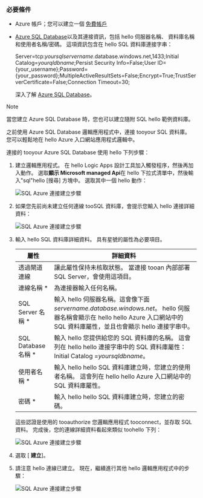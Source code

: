 ### <a name="prerequisites"></a>必要條件
* Azure 帳戶；您可以建立一個 [免費帳戶](https://azure.microsoft.com/free)
* [Azure SQL Database](../articles/sql-database/sql-database-get-started.md)以及其連接資訊，包括 hello 伺服器名稱、 資料庫名稱和使用者名稱/密碼。 這項資訊包含在 hello SQL 資料庫連接字串：
  
    Server=tcp:*yoursqlservername*.database.windows.net,1433;Initial Catalog=*yourqldbname*;Persist Security Info=False;User ID={your_username};Password={your_password};MultipleActiveResultSets=False;Encrypt=True;TrustServerCertificate=False;Connection Timeout=30;
  
    深入了解 [Azure SQL Database](https://azure.microsoft.com/services/sql-database)。

> [!NOTE]
> 當您建立 Azure SQL Database 時，您也可以建立隨附 SQL hello 範例資料庫。 
> 
> 

之前使用 Azure SQL Database 邏輯應用程式中，連接 tooyour SQL 資料庫。 您可以輕鬆地在 hello Azure 入口網站應用程式邏輯中。  

連接的 tooyour Azure SQL Database 使用 hello 下列步驟：  

1. 建立邏輯應用程式。 在 hello Logic Apps 設計工具加入觸發程序，然後再加入動作。 選取**顯示 Microsoft managed Api**在 hello 下拉式清單中，然後輸入"sql"hello [搜尋] 方塊中。 選取其中一個 hello 動作：  
   
    ![SQL Azure 連接建立步驟](./media/connectors-create-api-sqlazure/sql-actions.png)
2. 如果您先前尚未建立任何連線 tooSQL 資料庫，會提示您輸入 hello 連接詳細資料：  
   
    ![SQL Azure 連接建立步驟](./media/connectors-create-api-sqlazure/connection-details.png) 
3. 輸入 hello SQL 資料庫詳細資料。 具有星號的屬性為必要項目。
   
   | 屬性 | 詳細資料 |
   | --- | --- |
   | 透過閘道連線 |讓此屬性保持未核取狀態。 當連接 tooan 內部部署 SQL Server，會使用這項目。 |
   | 連線名稱 * |為連接器輸入任何名稱。 |
   | SQL Server 名稱 * |輸入 hello 伺服器名稱。這會像下面*servername.database.windows.net*。 hello 伺服器名稱會顯示在 hello hello Azure 入口網站中的 SQL 資料庫屬性，並且也會顯示 hello 連接字串中。 |
   | SQL Database 名稱 * |輸入 hello 您提供給您的 SQL 資料庫的名稱。 這會列在 hello hello 連接字串中的 SQL 資料庫屬性： Initial Catalog =*yoursqldbname*。 |
   | 使用者名稱 * |輸入 hello hello SQL 資料庫建立時，您建立的使用者名稱。 這會列在 hello hello Azure 入口網站中的 SQL 資料庫屬性。 |
   | 密碼 * |輸入 hello hello SQL 資料庫建立時，您建立的密碼。 |
   
    這些認證是使用的 tooauthorize 您邏輯應用程式 tooconnect，並存取 SQL 資料。 完成後，您的連線詳細資料看起來類似 toohello 下列：  
   
    ![SQL Azure 連接建立步驟](./media/connectors-create-api-sqlazure/sample-connection.png) 
4. 選取 [ **建立**]。 
5. 請注意 hello 連線已建立。 現在，繼續進行其他 hello 邏輯應用程式中的步驟： 
   
    ![SQL Azure 連接建立步驟](./media/connectors-create-api-sqlazure/table.png)

